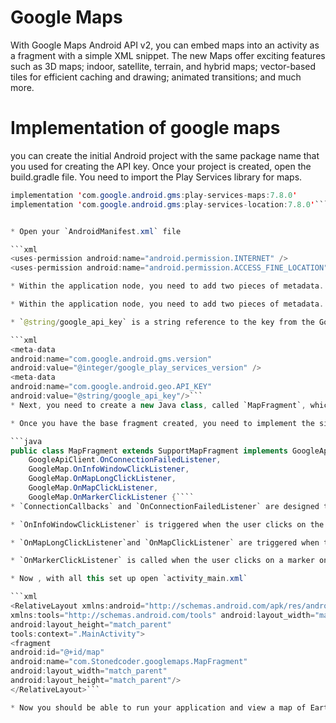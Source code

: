 # Google Maps

With Google Maps Android API v2, you can embed maps into an activity as a fragment with a simple XML snippet. The new Maps offer exciting features such as 3D maps; indoor, satellite, terrain, and hybrid maps; vector-based tiles for efficient caching and drawing; animated transitions; and much more.

# Implementation of google maps

you can create the initial Android project with the same package name that you used for creating the API key. Once your project is created, open the build.gradle file. You need to import the Play Services library for maps.

`````java
implementation 'com.google.android.gms:play-services-maps:7.8.0'
implementation 'com.google.android.gms:play-services-location:7.8.0'```


* Open your `AndroidManifest.xml` file

```xml
<uses-permission android:name="android.permission.INTERNET" />
<uses-permission android:name="android.permission.ACCESS_FINE_LOCATION" />```

* Within the application node, you need to add two pieces of metadata.

* Within the application node, you need to add two pieces of metadata.

* `@string/google_api_key` is a string reference to the key from the Google Developer Console.

```xml
<meta-data
android:name="com.google.android.gms.version"
android:value="@integer/google_play_services_version" />
<meta-data
android:name="com.google.android.geo.API_KEY"
android:value="@string/google_api_key"/>```
* Next, you need to create a new Java class, called `MapFragment`, which extends `SupportMapFragment`. `SupportMapFragment` is used here rather than `com.google.android.gms.maps.MapFragment` in order to add backwards compatibility before API 12.

* Once you have the base fragment created, you need to implement the six interface

```java
public class MapFragment extends SupportMapFragment implements GoogleApiClient.ConnectionCallbacks,
    GoogleApiClient.OnConnectionFailedListener,
    GoogleMap.OnInfoWindowClickListener,
    GoogleMap.OnMapLongClickListener,
    GoogleMap.OnMapClickListener,
    GoogleMap.OnMarkerClickListener {````
* `ConnectionCallbacks` and `OnConnectionFailedListener` are designed to monitor the state of the GoogleApiClient, which is used in this application for getting the user's current location.

* `OnInfoWindowClickListener` is triggered when the user clicks on the info window that pops up over a marker on the map.

* `OnMapLongClickListener`and `OnMapClickListener` are triggered when the user either taps or holds down on a portion of the map.

* `OnMarkerClickListener` is called when the user clicks on a marker on the map, which also displays the info window for that marker.

* Now , with all this set up open `activity_main.xml`

```xml
<RelativeLayout xmlns:android="http://schemas.android.com/apk/res/android"
xmlns:tools="http://schemas.android.com/tools" android:layout_width="match_parent"
android:layout_height="match_parent"
tools:context=".MainActivity">
<fragment
android:id="@+id/map"
android:name="com.Stonedcoder.googlemaps.MapFragment"
android:layout_width="match_parent"
android:layout_height="match_parent"/>
</RelativeLayout>```

* Now you should be able to run your application and view a map of Earth that is fully zoomed out and focused on latitude 0, longitude 0.
`````
